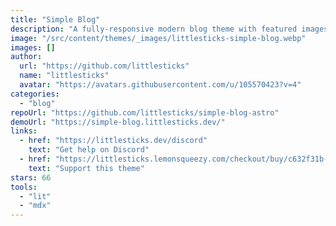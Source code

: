 ```yaml
---
title: "Simple Blog"
description: "A fully-responsive modern blog theme with featured images, a dark theme, copy code block buttons, theme-able styles, and more!"
image: "/src/content/themes/_images/littlesticks-simple-blog.webp"
images: []
author:
  url: "https://github.com/littlesticks"
  name: "littlesticks"
  avatar: "https://avatars.githubusercontent.com/u/105570423?v=4"
categories:
  - "blog"
repoUrl: "https://github.com/littlesticks/simple-blog-astro"
demoUrl: "https://simple-blog.littlesticks.dev/"
links:
  - href: "https://littlesticks.dev/discord"
    text: "Get help on Discord"
  - href: "https://littlesticks.lemonsqueezy.com/checkout/buy/c632f31b-a4ea-405b-ab81-97e8cdc90b06"
    text: "Support this theme"
stars: 66
tools:
  - "lit"
  - "mdx"
---
```

